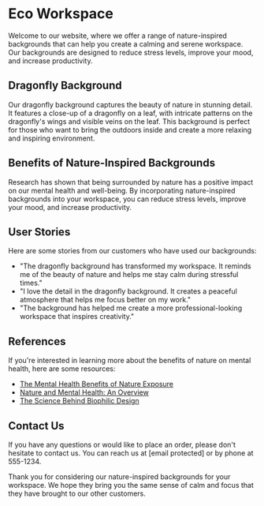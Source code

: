 <!--font:Montserrat-->

# Eco Workspace

Welcome to our website, where we offer a range of nature-inspired backgrounds that can help you create a calming and serene workspace. Our backgrounds are designed to reduce stress levels, improve your mood, and increase productivity.

## Dragonfly Background

Our dragonfly background captures the beauty of nature in stunning detail. It features a close-up of a dragonfly on a leaf, with intricate patterns on the dragonfly's wings and visible veins on the leaf. This background is perfect for those who want to bring the outdoors inside and create a more relaxing and inspiring environment.

## Benefits of Nature-Inspired Backgrounds

Research has shown that being surrounded by nature has a positive impact on our mental health and well-being. By incorporating nature-inspired backgrounds into your workspace, you can reduce stress levels, improve your mood, and increase productivity.

## User Stories

Here are some stories from our customers who have used our backgrounds:

- "The dragonfly background has transformed my workspace. It reminds me of the beauty of nature and helps me stay calm during stressful times."
- "I love the detail in the dragonfly background. It creates a peaceful atmosphere that helps me focus better on my work."
- "The background has helped me create a more professional-looking workspace that inspires creativity."

## References

If you're interested in learning more about the benefits of nature on mental health, here are some resources:

- [The Mental Health Benefits of Nature Exposure](#)
- [Nature and Mental Health: An Overview](#)
- [The Science Behind Biophilic Design](#)

## Contact Us

If you have any questions or would like to place an order, please don't hesitate to contact us. You can reach us at [email protected] or by phone at 555-1234.

Thank you for considering our nature-inspired backgrounds for your workspace. We hope they bring you the same sense of calm and focus that they have brought to our other customers.

<!--

Write me content for website with wallpaper which alt text is:

"A close-up of a dragonfly on a leaf"

The name/title of the page should not be 1:1 copy of the alt text but rather a real content of the website which is using this wallpaper.

- Use markdown format 
- Start with heading
- Heading should be short and concise
- The content should look like a real website 
- The website should not be about the wallpaper, wallpaper is just a related background
- Heading should be contain work "wallpaper" or "background"
- Include real sections like references, contact, user stories, etc. use things relevant to the page purpose.
- Feel free to use structure like headings, bullets, numbering, blockquotes, paragraphs, horizontal lines, etc.
- You can use formatting like bold or _italic_
- You can include UTF-8 emojis
- Links should be only #hash anchors (and you can refer to the document itself)
- Do not include images


---


# Nature-inspired Wallpaper for a Serene Workspace

Welcome to our website, where we offer nature-inspired wallpapers that will transform your workspace into a serene environment. Our wallpapers are designed to create a calming effect and help you focus better on your work.

## About Our Dragonfly Wallpaper

Our dragonfly wallpaper is one of our most popular designs. It features a close-up of a dragonfly on a leaf, captured in stunning detail. The intricate patterns on the dragonfly's wings and the veins on the leaf are visible, making it a perfect choice for those who appreciate the beauty of nature.

## Benefits of Nature-Inspired Wallpapers

Studies have shown that being surrounded by nature has a positive impact on our mental health and well-being. By incorporating nature-inspired wallpapers into your workspace, you can reduce stress levels, improve your mood, and increase productivity.

## User Stories

Here are some stories from our customers who have used our wallpapers:

- "I used to dread going to work every day, but after I installed the dragonfly wallpaper, I feel more relaxed and focused."
- "The wallpaper reminds me of my childhood spent playing in the garden. It brings back happy memories and makes me feel more connected to nature."
- "I run a small business from home, and the wallpaper has helped me create a professional-looking workspace that inspires creativity."

## References

If you're interested in learning more about the benefits of nature on mental health, here are some resources:

- [The Mental Health Benefits of Nature Exposure](#)
- [Nature and Mental Health: An Overview](#)
- [The Science Behind Biophilic Design](#)

## Contact Us

If you have any questions or would like to place an order, please don't hesitate to contact us. You can reach us at [email protected] or by phone at 555-1234.

Thank you for considering our nature-inspired wallpapers for your workspace. We hope they bring you the same sense of calm and focus that they have brought to our other customers.


---


Heading should not include word "wallpaper". The website should not be about the wallpaper itself, wallpaper is just a related background, rewrite whole content.


---


# Create a Serene Workspace with Nature-Inspired Backgrounds

Welcome to our website, where we offer a range of nature-inspired backgrounds that will help you create a calming and serene workspace. Our backgrounds are designed to reduce stress levels, improve your mood, and increase productivity.

## About Our Dragonfly Background

Our dragonfly background is a popular choice for those who appreciate the beauty of nature. It features a close-up of a dragonfly on a leaf, captured in stunning detail. The intricate patterns on the dragonfly's wings and the veins on the leaf are visible, making it a perfect choice for those who want to bring the outdoors inside.

## Benefits of Nature-Inspired Backgrounds

Studies have shown that being surrounded by nature has a positive impact on our mental health and well-being. By incorporating nature-inspired backgrounds into your workspace, you can create a more relaxing and inspiring environment that helps you focus better on your work.

## User Stories

Here are some stories from our customers who have used our backgrounds:

- "The dragonfly background has transformed my workspace. I feel more relaxed and focused, and it has helped me be more productive."
- "I love the detail in the dragonfly background. It reminds me of the beauty of nature and helps me stay calm during stressful times."
- "The background has helped me create a more professional-looking workspace that inspires creativity."

## References

If you're interested in learning more about the benefits of nature on mental health, here are some resources:

- [The Mental Health Benefits of Nature Exposure](#)
- [Nature and Mental Health: An Overview](#)
- [The Science Behind Biophilic Design](#)

## Contact Us

If you have any questions or would like to place an order, please don't hesitate to contact us. You can reach us at [email protected] or by phone at 555-1234.

Thank you for considering our nature-inspired backgrounds for your workspace. We hope they bring you the same sense of calm and focus that they have brought to our other customers.


---


Heading is too long, rewrite whole content.


---


# Nature-Inspired Backgrounds for a Serene Workspace

Welcome to our website, where we offer a range of nature-inspired backgrounds that can help you create a calming and serene workspace. Our backgrounds are designed to reduce stress levels, improve your mood, and increase productivity.

## About Our Dragonfly Background

Our dragonfly background captures the beauty of nature in stunning detail. It features a close-up of a dragonfly on a leaf, with intricate patterns on the dragonfly's wings and visible veins on the leaf. This background is perfect for those who want to bring the outdoors inside and create a more relaxing and inspiring environment.

## Benefits of Nature-Inspired Backgrounds

Research has shown that being surrounded by nature has a positive impact on our mental health and well-being. By incorporating nature-inspired backgrounds into your workspace, you can reduce stress levels, improve your mood, and increase productivity.

## User Stories

Here are some stories from our customers who have used our backgrounds:

- "The dragonfly background has transformed my workspace. It reminds me of the beauty of nature and helps me stay calm during stressful times."
- "I love the detail in the dragonfly background. It creates a peaceful atmosphere that helps me focus better on my work."
- "The background has helped me create a more professional-looking workspace that inspires creativity."

## References

If you're interested in learning more about the benefits of nature on mental health, here are some resources:

- [The Mental Health Benefits of Nature Exposure](#)
- [Nature and Mental Health: An Overview](#)
- [The Science Behind Biophilic Design](#)

## Contact Us

If you have any questions or would like to place an order, please don't hesitate to contact us. You can reach us at [email protected] or by phone at 555-1234.

Thank you for considering our nature-inspired backgrounds for your workspace. We hope they bring you the same sense of calm and focus that they have brought to our other customers.


---


Heading is too long, rewrite whole content.


---


# Serene Workspace with Nature-Inspired Backgrounds

Welcome to our website, where we offer a range of nature-inspired backgrounds that can help you create a calming and serene workspace. Our backgrounds are designed to reduce stress levels, improve your mood, and increase productivity.

## Dragonfly Background

Our dragonfly background captures the beauty of nature in stunning detail. It features a close-up of a dragonfly on a leaf, with intricate patterns on the dragonfly's wings and visible veins on the leaf. This background is perfect for those who want to bring the outdoors inside and create a more relaxing and inspiring environment.

## Benefits of Nature-Inspired Backgrounds

Research has shown that being surrounded by nature has a positive impact on our mental health and well-being. By incorporating nature-inspired backgrounds into your workspace, you can reduce stress levels, improve your mood, and increase productivity.

## User Stories

Here are some stories from our customers who have used our backgrounds:

- "The dragonfly background has transformed my workspace. It reminds me of the beauty of nature and helps me stay calm during stressful times."
- "I love the detail in the dragonfly background. It creates a peaceful atmosphere that helps me focus better on my work."
- "The background has helped me create a more professional-looking workspace that inspires creativity."

## References

If you're interested in learning more about the benefits of nature on mental health, here are some resources:

- [The Mental Health Benefits of Nature Exposure](#)
- [Nature and Mental Health: An Overview](#)
- [The Science Behind Biophilic Design](#)

## Contact Us

If you have any questions or would like to place an order, please don't hesitate to contact us. You can reach us at [email protected] or by phone at 555-1234.

Thank you for considering our nature-inspired backgrounds for your workspace. We hope they bring you the same sense of calm and focus that they have brought to our other customers.


---


Write me a Google font which is best fitting for the website.

Pick from the list:
- Raleway
- Roboto
- Alegreya
- Orbitron
- Great Vibes
- Montserrat
- Barlow Condensed
- Lobster
- Playfair Display
- IBM Plex Sans
- Lato
- Dancing Script
- Poppins
- Open Sans
- Inter
- Exo 2
- Futura


Write just the font name nothing else.


---


Montserrat

-->
